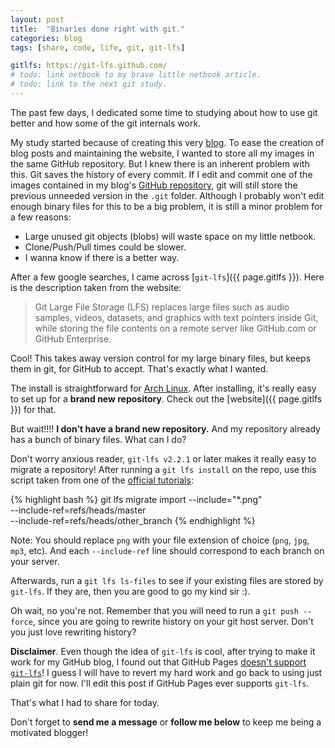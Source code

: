 ```yaml
---
layout: post
title:  "Binaries done right with git."
categories: blog
tags: [share, code, life, git, git-lfs]

gitlfs: https://git-lfs.github.com/
# todo: link netbook to my brave little netbook article.
# todo: link to the next git study.
---
```

The past few days, I dedicated some time to studying about how to use git
better and how some of the git internals work.

My study started because of creating this very [blog]({{site.url}}). To ease
the creation of blog posts and maintaining the website, I wanted to store all
my images in the same GitHub repository. But I knew there is an inherent
problem with this. Git saves the history of every commit. If I edit and commit
one of the images contained in my blog's [GitHub
repository](https://github.com/alanxoc3/alanxoc3.github.io), git will still
store the previous unneeded version in the `.git` folder. Although I probably
won't edit enough binary files for this to be a big problem, it is still a
minor problem for a few reasons:
- Large unused git objects (blobs) will waste space on my little netbook.
- Clone/Push/Pull times could be slower.
- I wanna know if there is a better way.

After a few google searches, I came across [`git-lfs`]({{ page.gitlfs }}). Here
is the description taken from the website: 
> Git Large File Storage (LFS) replaces large files such as audio samples,
> videos, datasets, and graphics with text pointers inside Git, while storing
> the file contents on a remote server like GitHub.com or GitHub Enterprise.

Cool! This takes away version control for my large binary files, but keeps them
in git, for GitHub to accept. That's exactly what I wanted.

The install is straightforward for [Arch
Linux](https://www.archlinux.org/packages/community/x86_64/git-lfs/). After
installing, it's really easy to set up for a __brand new repository__. Check out
the [website]({{ page.gitlfs }}) for that.

But wait!!!! __I don't have a brand new repository.__ And my repository already has
a bunch of binary files. What can I do?

Don't worry anxious reader, `git-lfs v2.2.1` or later makes it really easy to
migrate a repository! After running a `git lfs install` on the repo, use this
script taken from one of the [official
tutorials](https://github.com/git-lfs/git-lfs/wiki/Tutorial#migrating-existing-repository-data-to-lfs):

{% highlight bash %}
git lfs migrate import --include="*.png" \
    --include-ref=refs/heads/master \
    --include-ref=refs/heads/other_branch
{% endhighlight %}

Note: You should replace `png` with your file extension of choice (`png`, `jpg`,
`mp3`, etc). And each `--include-ref` line should correspond to each branch on
your server.

Afterwards, run a `git lfs ls-files` to see if your existing files are stored
by `git-lfs`. If they are, then you are good to go my kind sir :).

Oh wait, no you're not. Remember that you will need to run a `git push
--force`, since you are going to rewrite history on your git host server. Don't
you just love rewriting history?

__Disclaimer__. Even though the idea of `git-lfs` is cool, after trying to make
it work for my GitHub blog, I found out that GitHub Pages [doesn't support
`git-lfs`](https://github.com/github/pages-gem/issues/515)! I guess I will have
to revert my hard work and go back to using just plain git for now. I'll edit
this post if GitHub Pages ever supports `git-lfs`.

That's what I had to share for today.

Don't forget to __send me a message__ or __follow me below__ to keep me being a
motivated blogger!
